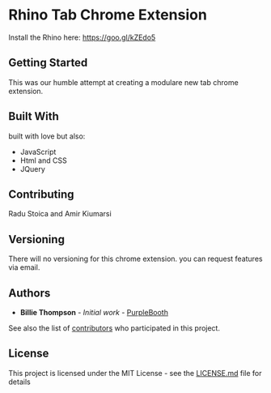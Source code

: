 # Rhino Tab Chrome Extension

Install the Rhino here: https://goo.gl/kZEdo5

## Getting Started

This was our humble attempt at creating a modulare new tab chrome extension. 
## Built With
built with love but also:
* JavaScript
* Html and CSS
* JQuery

## Contributing

Radu Stoica and Amir Kiumarsi

## Versioning

There will no versioning for this chrome extension. you can request features via email.

## Authors

* **Billie Thompson** - *Initial work* - [PurpleBooth](https://github.com/PurpleBooth)

See also the list of [contributors](https://github.com/your/project/contributors) who participated in this project.

## License

This project is licensed under the MIT License - see the [LICENSE.md](LICENSE.md) file for details
